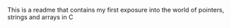 This is a readme that contains my first exposure into the world of pointers, strings and arrays in C
